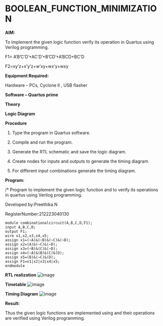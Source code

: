 # BOOLEAN_FUNCTION_MINIMIZATION

**AIM:**


To implement the given logic function verify its operation in Quartus using Verilog programming.

F1= A’B’C’D’+AC’D’+B’CD’+A’BCD+BC’D 

F2=xy’z+x’y’z+w’xy+wx’y+wxy

**Equipment Required:**

Hardware – PCs, Cyclone II , USB flasher

**Software – Quartus prime**

**Theory**

**Logic Diagram**

**Procedure**

1.	Type the program in Quartus software.

2.	Compile and run the program.

3.	Generate the RTL schematic and save the logic diagram.

4.	Create nodes for inputs and outputs to generate the timing diagram.

5.	For different input combinations generate the timing diagram.


**Program:**

/* Program to implement the given logic function and to verify its operations in quartus using Verilog programming. 

Developed by:Preethika.N

RegisterNumber:212223040130

```
module combinationalcircuit(A,B,C,D,F1);
input A,B,C,D;
output F1;
wire x1,x2,x3,x4,x5;
assign x1=(~A)&(~B)&(~C)&(~D);
assign x2=(A)&(~C)&(~D);
assign x3=(~B)&(C)&(~D);
assign x4=(~A)&(B)&(C)&(D);
assign x5=(B)&(~C)&(D);
assign F1=x1|x2|x3|x4|x5;
endmodule

```

**RTL realization**
![image](https://github.com/preethi2831/BOOLEAN_FUNCTION_MINIMIZATION/assets/155142246/fe3258fd-94b7-4238-ad7b-f9e6d54ed3e1)

**Timetable**
![image](https://github.com/preethi2831/BOOLEAN_FUNCTION_MINIMIZATION/assets/155142246/7d7bb703-e9d8-42e7-83e6-b2056b92a088)


**Timing Diagram**
![image](https://github.com/preethi2831/BOOLEAN_FUNCTION_MINIMIZATION/assets/155142246/b64b8f56-f0b8-4107-bb74-5bd38397f894)


**Result:**

Thus the given logic functions are implemented using and their operations are verified using Verilog programming.

